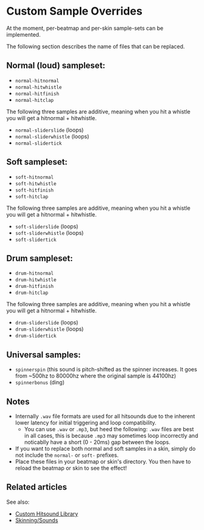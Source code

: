 # Custom Sample Overrides

At the moment, per-beatmap and per-skin sample-sets can be implemented.

The following section describes the name of files that can be replaced.

## Normal (loud) sampleset:

- `normal-hitnormal`
- `normal-hitwhistle`
- `normal-hitfinish`
- `normal-hitclap`

The following three samples are additive, meaning when you hit a whistle you will get a hitnormal + hitwhistle.

- `normal-sliderslide` (loops)
- `normal-sliderwhistle` (loops)
- `normal-slidertick`

## Soft sampleset:

- `soft-hitnormal`
- `soft-hitwhistle`
- `soft-hitfinish`
- `soft-hitclap`

The following three samples are additive, meaning when you hit a whistle you will get a hitnormal + hitwhistle.

- `soft-sliderslide` (loops)
- `soft-sliderwhistle` (loops)
- `soft-slidertick`

## Drum sampleset:

- `drum-hitnormal`
- `drum-hitwhistle`
- `drum-hitfinish`
- `drum-hitclap`

The following three samples are additive, meaning when you hit a whistle you will get a hitnormal + hitwhistle.

- `drum-sliderslide` (loops)
- `drum-sliderwhistle` (loops)
- `drum-slidertick`

## Universal samples:

- `spinnerspin` (this sound is pitch-shifted as the spinner increases. It goes from ~500hz to 80000hz where the original sample is 44100hz)
- `spinnerbonus` (ding)

## Notes

- Internally `.wav` file formats are used for all hitsounds due to the inherent lower latency for initial triggering and loop compatibility.
  - You can use `.wav` or `.mp3`, but heed the following: `.wav` files are best in all cases, this is because `.mp3` may sometimes loop incorrectly and noticablly have a short (0 - 20ms) gap between the loops.
- If you want to replace both normal and soft samples in a skin, simply do not include the `normal-` or `soft-` prefixes.
- Place these files in your beatmap or skin's directory.
  You then have to reload the beatmap or skin to see the effect!

## Related articles

See also:

- [Custom Hitsound Library](../Custom_Hit_Sound_Library)
- [Skinning/Sounds](/wiki/Skinning/Sounds/)
